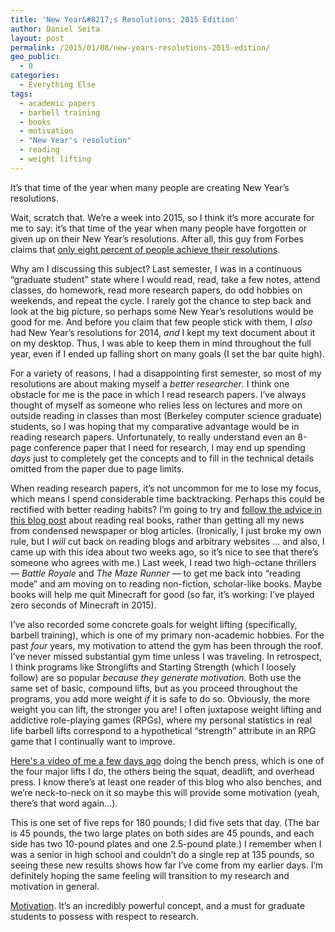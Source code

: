```yaml
---
title: 'New Year&#8217;s Resolutions: 2015 Edition'
author: Daniel Seita
layout: post
permalink: /2015/01/08/new-years-resolutions-2015-edition/
geo_public:
  - 0
categories:
  - Everything Else
tags:
  - academic papers
  - barbell training
  - books
  - motivation
  - "New Year's resolution"
  - reading
  - weight lifting
---
```

It&#8217;s that time of the year when many people are creating New Year&#8217;s resolutions.

Wait, scratch that. We&#8217;re a week into 2015, so I think it&#8217;s more accurate for me to say:
it&#8217;s that time of the year when many people have forgotten or given up on their New
Year&#8217;s resolutions. After all, this guy from Forbes claims that [only eight percent of people
achieve their resolutions][1].

Why am I discussing this subject? Last semester, I was in a continuous &#8220;graduate
student&#8221; state where I would read, read, take a few notes, attend classes, do homework, read
more research papers, do odd hobbies on weekends, and repeat the cycle. I rarely got the chance to
step back and look at the big picture, so perhaps some New Year&#8217;s resolutions would be good
for me. And before you claim that few people stick with them, I *also* had New Year&#8217;s
    resolutions for 2014, *and* I kept my text document about it on my desktop. Thus, I was able to
    keep them in mind throughout the full year, even if I ended up falling short on many goals (I
    set the bar quite high).

For a variety of reasons, I had a disappointing first semester, so most of my resolutions are about
making myself a *better researcher*. I think one obstacle for me is the pace in which I read
research papers. I&#8217;ve always thought of myself as someone who relies less on lectures and more
on outside reading in classes than most (Berkeley computer science graduate) students, so I was
hoping that my comparative advantage would be in reading research papers. Unfortunately, to really
understand even an 8-page conference paper that I need for research, I may end up spending *days*
just to completely get the concepts and to fill in the technical details omitted from the paper due
to page limits.

When reading research papers, it&#8217;s not uncommon for me to lose my focus, which means I spend
considerable time backtracking. Perhaps this could be rectified with better reading habits?
I&#8217;m going to try and [follow the advice in this blog post][2] about reading real books, rather
than getting all my news from condensed newspaper or blog articles. (Ironically, I just broke my own
rule, but I *will* cut back on reading blogs and arbitrary websites &#8230; and also, I came up with
this idea about two weeks ago, so it&#8217;s nice to see that there&#8217;s someone who agrees with
me.) Last week, I read two high-octane thrillers &#8212; *Battle Royale* and *The Maze Runner
&#8212;* to get me back into &#8220;reading mode&#8221; and am moving on to reading non-fiction,
scholar-like books. Maybe books will help me quit Minecraft for good (so far, it&#8217;s working:
I&#8217;ve played zero seconds of Minecraft in 2015).

I&#8217;ve also recorded some concrete goals for weight lifting (specifically, barbell training),
which is one of my primary non-academic hobbies. For the past *four* years, my motivation to attend
the gym has been through the roof. I&#8217;ve never missed substantial gym time unless I was
traveling. In retrospect, I think programs like Stronglifts and Starting Strength (which I loosely
follow) are so popular *because they generate motivation.* Both use the same set of basic, compound
lifts, but as you proceed throughout the programs, you add more weight *if* it is safe to do so.
Obviously, the more weight you can lift, the stronger you are! I often juxtapose weight lifting and
addictive role-playing games (RPGs), where my personal statistics in real life barbell lifts
correspond to a hypothetical &#8220;strength&#8221; attribute in an RPG game that I continually want
to improve.

[Here's a video of me a few days ago][3] doing the bench press, which is one of the four major
lifts I do, the others being the squat, deadlift, and overhead press. I know there&#8217;s at least
one reader of this blog who also benches, and we&#8217;re neck-to-neck on it so maybe this will
provide some motivation (yeah, there&#8217;s that word again&#8230;).

This is one set of five reps for 180 pounds; I did five sets that day. (The bar is 45 pounds, the
two large plates on both sides are 45 pounds, and each side has two 10-pound plates and one
2.5-pound plate.) I remember when I was a senior in high school and couldn&#8217;t do a single rep
at 135 pounds, so seeing these new results shows how far I&#8217;ve come from my earlier days.
I&#8217;m definitely hoping the same feeling will transition to my research and motivation in
general.

[Motivation][4]. It&#8217;s an incredibly powerful concept, and a must for graduate students to
possess with respect to research.

 [1]: http://www.forbes.com/sites/dandiamond/2013/01/01/just-8-of-people-achieve-their-new-years-resolutions-heres-how-they-did-it/
 [2]: http://calnewport.com/blog/2015/01/05/deep-habits-read-a-real-book-slowly/
 [3]: https://www.youtube.com/watch?v=WXWtDYPa-og
 [4]: http://pgbovine.net/mmm-student-advising.htm
